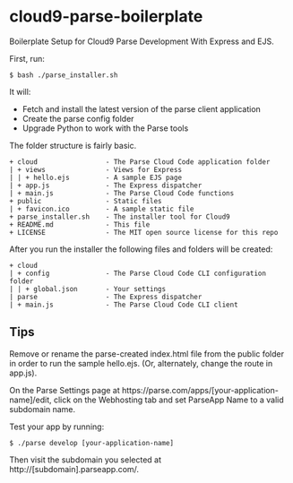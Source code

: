 cloud9-parse-boilerplate
========================

Boilerplate Setup for Cloud9 Parse Development With Express and EJS.

First, run:

    $ bash ./parse_installer.sh

It will:

* Fetch and install the latest version of the parse client application
* Create the parse config folder
* Upgrade Python to work with the Parse tools

The folder structure is fairly basic.  

    + cloud                 - The Parse Cloud Code application folder  
    | + views               - Views for Express  
    | | + hello.ejs         - A sample EJS page  
    | + app.js              - The Express dispatcher  
    | + main.js             - The Parse Cloud Code functions   
    + public                - Static files  
    | + favicon.ico         - A sample static file  
    + parse_installer.sh    - The installer tool for Cloud9  
    + README.md             - This file  
    + LICENSE               - The MIT open source license for this repo

After you run the installer the following files and folders will be created:

    + cloud  
    | + config              - The Parse Cloud Code CLI configuration folder  
    | | + global.json       - Your settings  
    | parse                 - The Express dispatcher  
    | + main.js             - The Parse Cloud Code CLI client  


Tips
----
Remove or rename the parse-created index.html file from the public folder in order
to run the sample hello.ejs.  (Or, alternately, change the route in app.js).

On the Parse Settings page at https:&#47;&#47;parse.com/apps/[your-application-name]/edit,
click on the Webhosting tab and set ParseApp Name to a valid subdomain name.

Test your app by running:

    $ ./parse develop [your-application-name]

Then visit the subdomain you selected at http://[subdomain].parseapp.com/.

